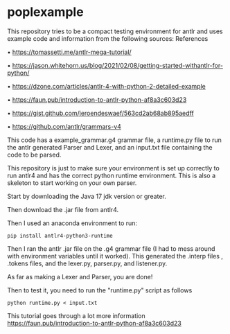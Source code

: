 # poplexample

This repository tries to be a compact testing environment for antlr and uses example code and information from the following sources:
References

• https://tomassetti.me/antlr-mega-tutorial/

• https://jason.whitehorn.us/blog/2021/02/08/getting-started-withantlr-for-python/

• https://dzone.com/articles/antlr-4-with-python-2-detailed-example

• https://faun.pub/introduction-to-antlr-python-af8a3c603d23

• https://gist.github.com/jeroendeswaef/563cd2ab68ab895aedff

• https://github.com/antlr/grammars-v4


This code has a example_grammar.g4 grammar file, a runtime.py file to run the antlr generated Parser and Lexer, and an input.txt file containing the code to be parsed.

This repository is just to make sure your environment is set up correctly to run antlr4 and has the correct python runtime environment.
This is also a skeleton to start working on your own parser. 

Start by downloading the Java 17 jdk version or greater.

Then download the .jar file from antlr4.

Then I used an anaconda environment to run:

```
pip install antlr4-python3-runtime
```
Then I ran the antlr .jar file on the .g4 grammar file  (I had to mess around with environment variables until it worked).
This generated the .interp files , .tokens files, and the lexer.py, parser.py, and listener.py. 

As far as making a Lexer and Parser, you are done!

Then to test it, you need to run the "runtime.py" script as follows

```
python runtime.py < input.txt
```

This tutorial goes through a lot more information
https://faun.pub/introduction-to-antlr-python-af8a3c603d23
